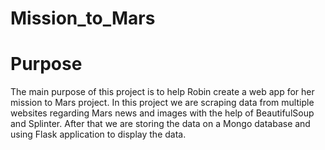 # Mission_to_Mars
# Purpose
The main purpose of this project is to help Robin create a web app for her mission to Mars project. In this project we are scraping data from multiple websites regarding Mars news and images with the help of BeautifulSoup and Splinter. After that we are storing the data on a Mongo database and using Flask application to display the data.
